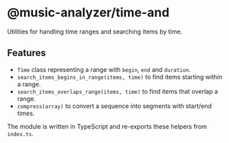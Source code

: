 # @music-analyzer/time-and

Utilities for handling time ranges and searching items by time.

## Features
- `Time` class representing a range with `begin`, `end` and `duration`.
- `search_items_begins_in_range(items, time)` to find items starting within a range.
- `search_items_overlaps_range(items, time)` to find items that overlap a range.
- `compress(array)` to convert a sequence into segments with start/end times.

The module is written in TypeScript and re-exports these helpers from `index.ts`.
